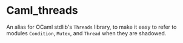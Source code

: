 # Caml_threads

An alias for OCaml stdlib's `Threads` library, to make it easy to
refer to modules `Condition`, `Mutex`, and `Thread` when they are
shadowed.

